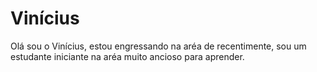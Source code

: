 # Vinícius

Olá sou  o Vinícius, estou engressando na aréa de recentimente, sou um estudante iniciante na aréa muito ancioso para aprender. 
